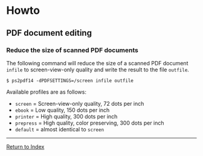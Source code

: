 # Howto

## PDF document editing

### Reduce the size of scanned PDF documents

The following command will reduce the size of a scanned PDF document `infile` to screen-view-only quality and write the result to the file `outfile`.

```console
$ ps2pdf14 -dPDFSETTINGS=/screen infile outfile
```

Available profiles are as follows:

- `screen` = Screen-view-only quality, 72 dots per inch
- `ebook` = Low quality, 150 dots per inch
- `printer` = High quality, 300 dots per inch
- `prepress` = High quality, color preserving, 300 dots per inch
- `default` = almost identical to `screen`

---
[Return to Index](../README.md)
